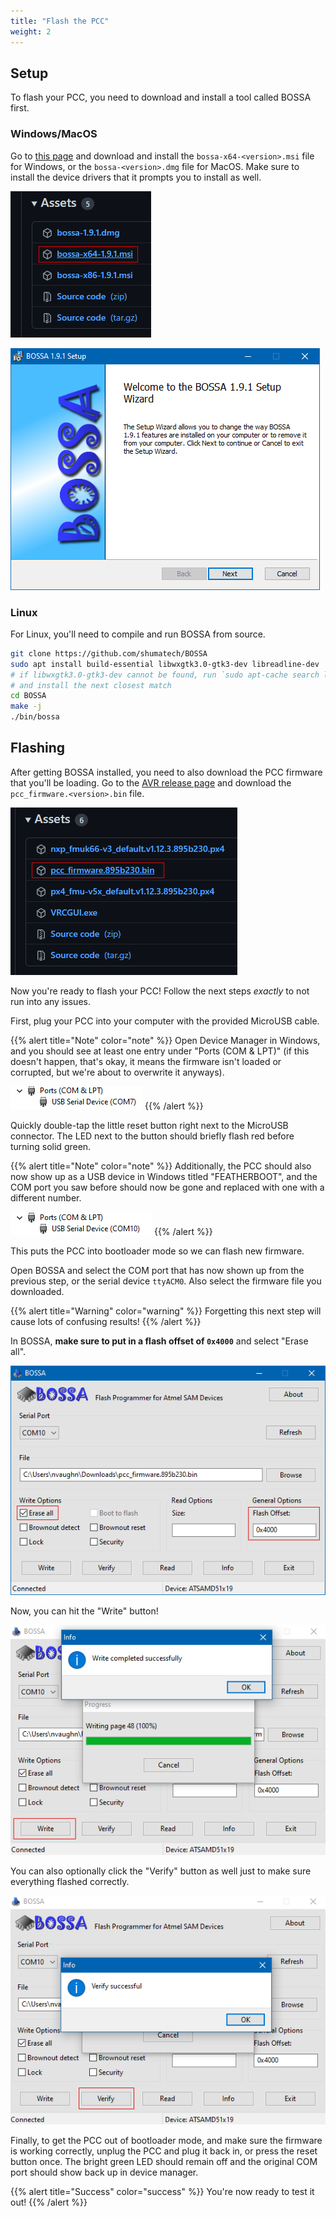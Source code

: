 ```yaml
---
title: "Flash the PCC"
weight: 2
---
```


## Setup

To flash your PCC, you need to download and install a tool called BOSSA first.

### Windows/MacOS

Go to [this page](https://github.com/shumatech/BOSSA/releases/latest) and download and install
the `bossa-x64-<version>.msi` file for Windows, or the `bossa-<version>.dmg` file
for MacOS.
Make sure to install the device drivers that it prompts you to install as well.

![Download this installer file](2022-05-12-07-12-10.png)

![Run through the setup wizard](2022-05-12-07-12-59.png)

### Linux

For Linux, you'll need to compile and run BOSSA from source.

```bash
git clone https://github.com/shumatech/BOSSA
sudo apt install build-essential libwxgtk3.0-gtk3-dev libreadline-dev
# if libwxgtk3.0-gtk3-dev cannot be found, run `sudo apt-cache search libwxgt*`
# and install the next closest match
cd BOSSA
make -j
./bin/bossa
```

## Flashing

After getting BOSSA installed, you need to also download the PCC firmware that you'll
be loading. Go to the
[AVR release page](https://github.com/bellflight/AVR-2022/releases/tag/stable)
and download the `pcc_firmware.<version>.bin` file.

![Download this firmware file](2022-05-12-07-14-49.png)

Now you're ready to flash your PCC! Follow the next steps _exactly_ to not
run into any issues.

First, plug your PCC into your computer with the provided MicroUSB cable.

{{% alert title="Note" color="note" %}}
Open Device Manager in Windows, and you should see at least one entry under
"Ports (COM & LPT)" (if this doesn't happen, that's okay, it means the firmware isn't
loaded or corrupted, but we're about to overwrite it anyways).

![Normal PCC COM port](2022-05-12-07-20-39.png)
{{% /alert %}}

Quickly double-tap the little reset button right next to the MicroUSB connector.
The LED next to the button should briefly flash red before turning solid green.

{{% alert title="Note" color="note" %}}
Additionally, the PCC should also now show up as a USB device in Windows
titled "FEATHERBOOT", and the COM port you saw before should now be gone and
replaced with one with a different number.

![Bootloader PCC COM port](2022-05-12-07-21-43.png)
{{% /alert %}}

This puts the PCC into bootloader mode so we can flash new firmware.

Open BOSSA and select the COM port that has now shown up from the previous step,
or the serial device `ttyACM0`. Also select the firmware file you downloaded.

{{% alert title="Warning" color="warning" %}}
Forgetting this next step will cause lots of confusing results!
{{% /alert %}}

In BOSSA, **make sure to put in a flash offset of `0x4000`** and select "Erase all".

![BOSSA settings](2022-05-12-07-32-22.png)

Now, you can hit the "Write" button!

![Flashing complete](2022-05-12-07-34-07.png)

You can also optionally click the "Verify" button as well just to make sure
everything flashed correctly.

![Verification complete](2022-05-12-07-36-32.png)

Finally, to get the PCC out of bootloader mode, and make sure the firmware is working
correctly, unplug the PCC and plug it back in, or press the reset button once.
The bright green LED should remain off and the original COM port should show
back up in device manager.

{{% alert title="Success" color="success" %}}
You're now ready to test it out!
{{% /alert %}}
